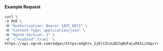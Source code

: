 <!-- Code generated for API Clients. DO NOT EDIT. -->

#### Example Request

```bash
curl \
-X PUT \
-H "Authorization: Bearer {API_KEY}" \
-H "Content-Type: application/json" \
-H "Ngrok-Version: 2" \
-d '{"enabled":true}' \
https://api.ngrok.com/edges/https/edghts_2j6ltZxzLDGIq8GFaLuPA3iitKp/routes/edghtsrt_2j6ltZWzbSC06Hpnt1splRp1odN/compression
```
